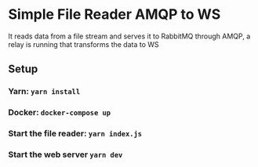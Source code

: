 # Simple File Reader AMQP to WS
It reads data from a file stream and serves it to RabbitMQ through AMQP, a relay is running that transforms the data to WS


## Setup
### Yarn: `yarn install`
### Docker: `docker-compose up`
### Start the file reader: `yarn index.js`
### Start the web server `yarn dev`